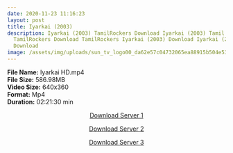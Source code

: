 ```yaml
---
date: 2020-11-23 11:16:23
layout: post
title: Iyarkai (2003)
description: Iyarkai (2003) TamilRockers Download Iyarkai (2003) Tamil Movie
  TamilRockers Download TamilRockers Iyarkai (2003) Download Iyarkai (2003) Mp4
  Download
image: /assets/img/uploads/sun_tv_logo00_da62e57c04732065ea88915b504e5372.jpg
---
```

<!--StartFragment-->

**File Name:** Iyarkai HD.mp4\
**File Size:** 586.98MB\
**Video Size:** 640x360\
**Format:** Mp4\
**Duration:** 02:21:30 min

<!--EndFragment-->

<center>

<a href="http://s8.uptofiles.net//files/Tamil%20HD%20Mobile%20Movies/Iyarkai%20(2003)/Iyarkai%20(DVD)/Iyarkai%20(640x360)/Iyarkai%20HD.mp4" class="myButton">Download Server 1</a>

<a href="http://s8.uptofiles.net//files/Tamil%20HD%20Mobile%20Movies/Iyarkai%20(2003)/Iyarkai%20(DVD)/Iyarkai%20(640x360)/Iyarkai%20HD.mp4" class="myButton">Download Server 2</a>

<a href="http://s8.uptofiles.net//files/Tamil%20HD%20Mobile%20Movies/Iyarkai%20(2003)/Iyarkai%20(DVD)/Iyarkai%20(640x360)/Iyarkai%20HD.mp4" class="myButton">Download Server 3</a>

</center>